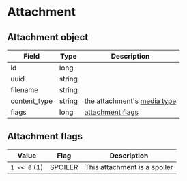# Attachment

## Attachment object

| Field        | Type   | Description                                                             |
|--------------|--------|-------------------------------------------------------------------------|
| id           | long   |                                                                         |
| uuid         | string |                                                                         |
| filename     | string |                                                                         |
| content_type | string | the attachment's [media type](https://en.wikipedia.org/wiki/Media_type) |
| flags        | long   | [attachment flags](attachment#attachment-flags)                         |

## Attachment flags

| Value        | Flag    | Description                  |
|--------------|---------|------------------------------|
| `1 << 0` (1) | SPOILER | This attachment is a spoiler |
